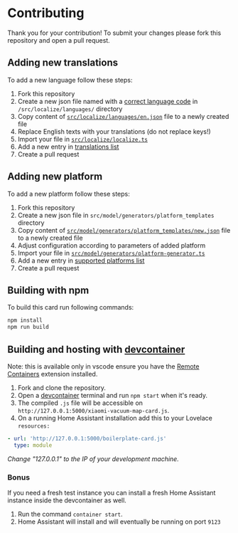 # Contributing

Thank you for your contribution! To submit your changes please fork this repository and open a pull request.

## Adding new translations

To add a new language follow these steps:
1. Fork this repository
1. Create a new json file named with a [correct language code](https://www.iana.org/assignments/language-subtag-registry/language-subtag-registry) in `/src/localize/languages/` directory
1. Copy content of [`src/localize/languages/en.json`](/src/localize/languages/en.json) file to a newly created file
1. Replace English texts with your translations (do not replace keys!)
1. Import your file in [`src/localize/localize.ts`](/src/localize/localize.ts)
1. Add a new entry in [translations list](/README.md#translations)
1. Create a pull request

## Adding new platform

To add a new platform follow these steps:
1. Fork this repository
1. Create a new json file in `src/model/generators/platform_templates` directory
1. Copy content of [`src/model/generators/platform_templates/new.json`](/src/model/generators/platform_templates/new.json) file to a newly created file
1. Adjust configuration according to parameters of added platform
1. Import your file in [`src/model/generators/platform-generator.ts`](/src/model/generators/platform-generator.ts)
1. Add a new entry in [supported platforms list](/README.md#supported-vacuum-platforms)
1. Create a pull request

## Building with npm

To build this card run following commands:
```sh
npm install
npm run build
```

## Building and hosting with [devcontainer](https://code.visualstudio.com/docs/remote/containers)

Note: this is available only in vscode ensure you have the [Remote Containers](https://marketplace.visualstudio.com/items?itemName=ms-vscode-remote.remote-containers) extension installed.

1. Fork and clone the repository.
2. Open a [devcontainer](https://code.visualstudio.com/docs/remote/containers) terminal and run `npm start` when it's ready.
3. The compiled `.js` file will be accessible on
   `http://127.0.0.1:5000/xiaomi-vacuum-map-card.js`.
4. On a running Home Assistant installation add this to your Lovelace
   `resources:`

```yaml
- url: 'http://127.0.0.1:5000/boilerplate-card.js'
  type: module
```

_Change "127.0.0.1" to the IP of your development machine._

### Bonus

If you need a fresh test instance you can install a fresh Home Assistant instance inside the devcontainer as well.

1. Run the command `container start`.
2. Home Assistant will install and will eventually be running on port `9123`